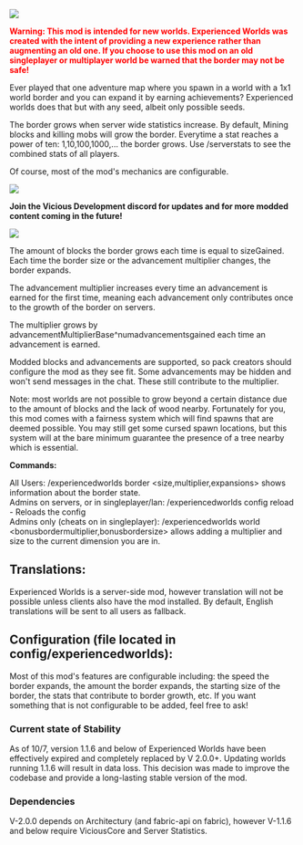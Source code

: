 ![](https://i.imgur.com/fNbXn6I.png)

**<span style="color:red">Warning: This mod is intended for new worlds. Experienced Worlds was created with the intent of providing a new experience rather than augmenting an old one. If you choose to use this mod on an old singleplayer or multiplayer world be warned that the border may not be safe!</span>**

Ever played that one adventure map where you spawn in a world with a 1x1 world border and you can expand it by earning achievements? Experienced worlds does that but with any seed, albeit only possible seeds.

The border grows when server wide statistics increase. By default, Mining blocks and killing mobs will grow the border. Everytime a stat reaches a power of ten: 1,10,100,1000,... the border grows. Use /serverstats to see the combined stats of all players.

Of course, most of the mod's mechanics are configurable.

[![](https://i.imgur.com/OPwV6sN.png)](https://discord.gg/rsYYBgwnRJ "Vicious")

**Join the Vicious Development discord for updates and for more modded content coming in the future!**

![](https://i.imgur.com/UHYSHAV.png)

The amount of blocks the border grows each time is equal to sizeGained.  
Each time the border size or the advancement multiplier changes, the border expands.

The advancement multiplier increases every time an advancement is earned for the first time, meaning each advancement only contributes once to the growth of the border on servers.
  
The multiplier grows by advancementMultiplierBase^numadvancementsgained each time an advancement is earned.

Modded blocks and advancements are supported, so pack creators should configure the mod as they see fit. Some advancements may be hidden and won't send messages in the chat. These still contribute to the multiplier.

Note: most worlds are not possible to grow beyond a certain distance due to the amount of blocks and the lack of wood nearby. Fortunately for you, this mod comes with a fairness system which will find spawns that are deemed possible. You may still get some cursed spawn locations, but this system will at the bare minimum guarantee the presence of a tree nearby which is essential.

**Commands:**

All Users: /experiencedworlds border <size,multiplier,expansions> shows information about the border state.  
Admins on servers, or in singleplayer/lan: /experiencedworlds config reload - Reloads the config  
Admins only (cheats on in singleplayer): /experiencedworlds world <bonusbordermultiplier,bonusbordersize> <value> allows adding a multiplier and size to the current dimension you are in.

## Translations:
Experienced Worlds is a server-side mod, however translation will not be possible unless clients also have the mod installed. By default, English translations will be sent to all users as fallback.

## Configuration (file located in config/experiencedworlds):

Most of this mod's features are configurable including: the speed the border expands, the amount the border expands, the starting size of the border, the stats that contribute to border growth, etc. If you want something that is not configurable to be added, feel free to ask!

### Current state of Stability
As of 10/7, version 1.1.6 and below of Experienced Worlds have been effectively expired and completely replaced by V 2.0.0+. Updating worlds running 1.1.6 will result in data loss. This decision was made to improve the codebase and provide a long-lasting stable version of the mod.

### Dependencies
V-2.0.0 depends on Architectury (and fabric-api on fabric), however V-1.1.6 and below require ViciousCore and Server Statistics.
